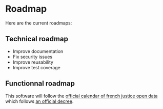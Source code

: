 # Roadmap

Here are the current roadmaps:

## Technical roadmap

- Improve documentation
- Fix security issues
- Improve reusability
- Improve test coverage

## Functionnal roadmap

This software will follow the [official calendar of french justice open data](https://www.justice.gouv.fr/le-ministere-de-la-justice-10017/parution-du-calendrier-de-lopen-data-des-decisions-de-justice-33896.html) which follows [an official decree](https://www.legifrance.gouv.fr/loda/id/JORFTEXT000043426865/).
